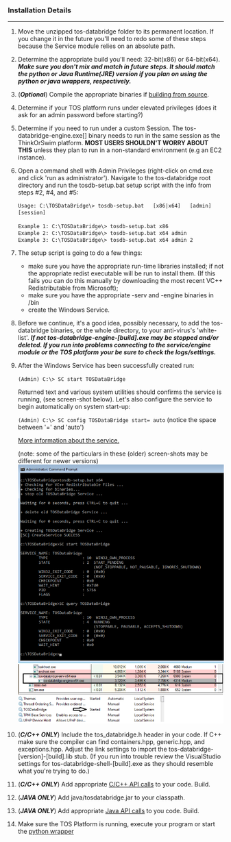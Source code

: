 ### Installation Details
- - -

1. Move the unzipped tos-databridge folder to its permanent location. If you change it in the future you'll need to redo some of these steps because the Service module relies on an absolute path.

2. Determine the appropriate build you'll need: 32-bit(x86) or 64-bit(x64). ***Make sure you don't mix and match in future steps. It should match the python or Java Runtime(JRE) version if you plan on using the python or java wrappers, respectively.***
 
3. (***Optional***) Compile the appropriate binaries if [building from source](README.md#build-optional).  
   
4. Determine if your TOS platform runs under elevated privileges (does it ask for an admin password before starting?)
   
5. Determine if you need to run under a custom Session. The tos-databridge-engine.exe[] binary needs to run in the same session as the ThinkOrSwim platform. **MOST USERS SHOULDN'T WORRY ABOUT THIS** unless they plan to run in a non-standard environment (e.g an EC2 instance). 
  
6. Open a command shell with Admin Privileges (right-click on cmd.exe and click 'run as administrator'). Navigate to the tos-databridge root directory and run the tosdb-setup.bat setup script with the info from steps #2, #4, and #5:
    
    ```
    Usage: C:\TOSDataBridge\> tosdb-setup.bat   [x86|x64]   [admin]   [session]
     
    Example 1: C:\TOSDataBridge\> tosdb-setup.bat x86
    Example 2: C:\TOSDataBridge\> tosdb-setup.bat x64 admin
    Example 3: C:\TOSDataBridge\> tosdb-setup.bat x64 admin 2
    ```

7. The setup script is going to do a few things:     
    - make sure you have the appropriate run-time libraries installed; if not the appropriate redist executable will be run to install them. (If this fails you can do this manually by downloading the most recent VC++ Redistributable from Microsoft); 
    - make sure you have the appropriate -serv and -engine binaries in /bin
    - create the Windows Service.
 
8. Before we continue, it's a good idea, possibly necessary, to add the tos-databridge binaries, or the whole directory, to your anti-virus's 'white-list'. ***If not tos-databridge-engine-[build].exe may be stopped and/or deleted. If you run into problems connecting to the service/engine module or the TOS platform your be sure to check the logs/settings.***
  
9.  After the Windows Service has been successfully created run: 

    ```(Admin) C:\> SC start TOSDataBridge```  

    Returned text and various system utilities should confirms the service is running, (see screen-shot below). Let's also configure the service to begin automatically on system start-up:
    
    ```(Admin) C:\> SC config TOSDataBridge start= auto``` (notice the space between '=' and 'auto')
    
    [More information about the service.](README_SERVICE.md)

    (note: some of the particulars in these (older) screen-shots may be different for newer versions)    
    ![](./res/SCss1.png)

10. (***C/C++ ONLY***) Include the tos_databridge.h header in your code. If C++ make sure the compiler can find containers.hpp, generic.hpp, and exceptions.hpp. Adjust the link settings to import the tos-databridge-[version]-[build].lib stub. (If you run into trouble review the VisualStudio settings for tos-databridge-shell-[build].exe as they should resemble what you're trying to do.)
   
11. (***C/C++ ONLY***) Add appropriate [C/C++ API calls](README_API.md) to your code. Build.

12. (***JAVA ONLY***) Add java/tosdatabridge.jar to your classpath.

13. (***JAVA ONLY***) Add appropriate [Java API calls](README_JAVA.md) to you code. Build.

14. Make sure the TOS Platform is running, execute your program or start the [python wrapper](README_PYTHON.md)

